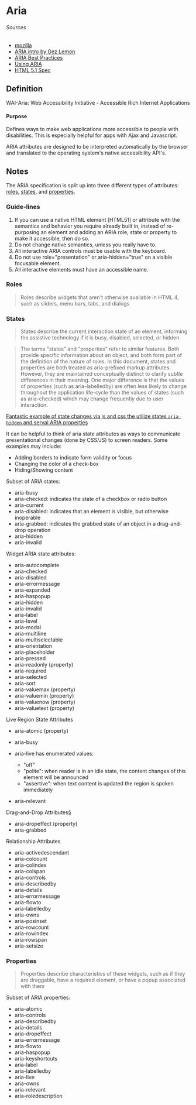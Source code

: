 # Aria

###### Sources
- [mozilla](https://developer.mozilla.org/en-US/docs/Web/Accessibility/ARIA)
- [ARIA intro by Gez Lemon](http://dev.opera.com/articles/view/introduction-to-wai-aria/)
- [ARIA Best Practices](https://www.w3.org/WAI/PF/aria-practices/Overview.html)
- [Using ARIA](https://w3c.github.io/using-aria/)
- [HTML 5.1 Spec](https://www.w3.org/TR/html51/)

## Definition

WAI-Aria: Web Accessibility Initiative - Accessible Rich Internet Applications


#### Purpose

Defines ways to make web applications more accessible to people with disabilities.  This is especially helpful for apps with Ajax and Javascript.   

ARIA attributes are designed to be interpreted automatically by the browser and translated to the operating system's native accessibility API's.

## Notes

The ARIA specification is split up into three different types of attributes: [roles](#roles), [states](#states), and [properties](#properties).

### Guide-lines
1. If you can use a native HTML element [HTML51] or attribute with the semantics and behavior you require already built in, instead of re-purposing an element and adding an ARIA role, state or property to make it accessible, then do so.
2. Do not change native semantics, unless you really have to.
3. All interactive ARIA controls must be usable with the keyboard.
4. Do not use role="presentation" or aria-hidden="true" on a visible focusable element.
5. All interactive elements must have an accessible name.

### Roles

> Roles describe widgets that aren't otherwise available in HTML 4, such as sliders, menu bars, tabs, and dialogs

### States

> States describe the current interaction state of an element, informing the assistive technology if it is busy, disabled, selected, or hidden.

> The terms "states" and "properties" refer to similar features. Both provide specific information about an object, and both form part of the definition of the nature of roles. In this document, states and properties are both treated as aria-prefixed markup attributes. However, they are maintained conceptually distinct to clarify subtle differences in their meaning. One major difference is that the values of properties (such as aria-labelledby) are often less likely to change throughout the application life-cycle than the values of states (such as aria-checked) which may change frequently due to user interaction.

[Fantastic example of state changes via js and css the utilize states `aria-hidden` and serval ARIA properties](http://www.oaa-accessibility.org/example/39/)

It can be helpful to think of aria state attributes as ways to communicate presentational changes (done by CSS/JS) to screen readers.
Some examples may include:
- Adding borders to indicate form validity or focus
- Changing the color of a check-box
- Hiding/Showing content

Subset of ARIA states:
- aria-busy 
- aria-checked: indicates the state of a checkbox or radio button
- aria-current 
- aria-disabled: indicates that an element is visible, but otherwise inoperable
- aria-grabbed: indicates the grabbed state of an object in a drag-and-drop operation
- aria-hidden 
- aria-invalid 

Widget ARIA state attributes:
- aria-autocomplete
- aria-checked
- aria-disabled
- aria-errormessage
- aria-expanded
- aria-haspopup
- aria-hidden
- aria-invalid
- aria-label
- aria-level
- aria-modal
- aria-multiline
- aria-multiselectable
- aria-orientation
- aria-placeholder
- aria-pressed
- aria-readonly (property)
- aria-required
- aria-selected
- aria-sort
- aria-valuemax (property)
- aria-valuemin (property)
- aria-valuenow (property)
- aria-valuetext (property)

Live Region State Attributes
- aria-atomic (property)
- aria-busy
- aria-live
    has enumerated values:
    - "off" 
    - "polite": when reader is in an idle state, the content changes of this element will be announced
    - "assertive": when text content is updated the region is spoken immediately
    
- aria-relevant

Drag-and-Drop Attributes§

- aria-dropeffect (property)
- aria-grabbed

Relationship Attributes
- aria-activedescendant
- aria-colcount
- aria-colindex
- aria-colspan
- aria-controls
- aria-describedby
- aria-details
- aria-errormessage
- aria-flowto
- aria-labelledby
- aria-owns
- aria-posinset
- aria-rowcount
- aria-rowindex
- aria-rowspan
- aria-setsize


### Properties

> Properties describe characteristics of these widgets, such as if they are draggable, have a required element, or have a popup associated with them

Subset of ARIA properties:
- aria-atomic
- aria-controls
- aria-describedby
- aria-details
- aria-dropeffect
- aria-errormessage
- aria-flowto
- aria-haspopup
- aria-keyshortcuts
- aria-label
- aria-labelledby
- aria-live
- aria-owns
- aria-relevant
- aria-roledescription
